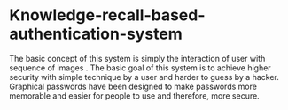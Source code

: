 # Knowledge-recall-based-authentication-system
The basic concept of this system is simply the interaction of user with sequence of images . The basic goal of this system is to achieve higher security with simple technique by a user and harder to guess by a hacker. Graphical passwords have been designed to make passwords more memorable and easier for people to use and therefore, more secure.

